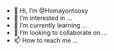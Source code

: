 - 👋 Hi, I’m @Homayontoosy
- 👀 I’m interested in ...
- 🌱 I’m currently learning ...
- 💞️ I’m looking to collaborate on ...
- 📫 How to reach me ...

<!---
Homayontoosy/Homayontoosy is a ✨ special ✨ repository because its `README.md` (this file) appears on your GitHub profile.
You can click the Preview link to take a look at your changes.
--->
